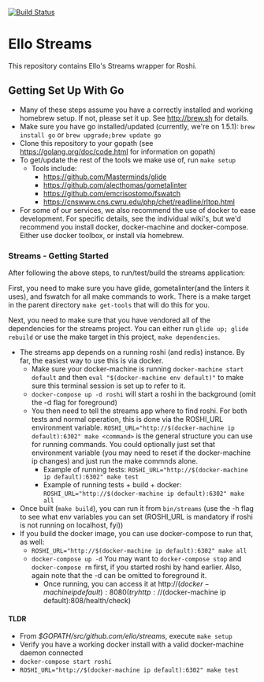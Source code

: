 [![Build Status](https://travis-ci.org/ello/streams.svg)](https://travis-ci.org/ello/streams)

# Ello Streams
This repository contains Ello's Streams wrapper for Roshi.

## Getting Set Up With Go

* Many of these steps assume you have a correctly installed and working homebrew setup. If not, please set it up.  See http://brew.sh for details.
* Make sure you have go installed/updated (currently, we're on 1.5.1):  `brew install go` or `brew upgrade;brew update go`
* Clone this repository to your gopath (see https://golang.org/doc/code.html for information on gopath)
* To get/update the rest of the tools we make use of, run `make setup`
   * Tools include:  
      * https://github.com/Masterminds/glide
      * https://github.com/alecthomas/gometalinter
      * https://github.com/emcrisostomo/fswatch
      * https://cnswww.cns.cwru.edu/php/chet/readline/rltop.html
* For some of our services, we also recommend the use of docker to ease development.  For specific details, see the individual wiki's, but we'd recommend you install docker, docker-machine and docker-compose.  Either use docker toolbox, or install via homebrew.  

### Streams - Getting Started
After following the above steps, to run/test/build the streams application:

First, you need to make sure you have glide, gometalinter(and the linters it uses), and fswatch for all make commands to work.  There is a make target in the parent directory `make get-tools` that will do this for you.

Next, you need to make sure that you have vendored all of the dependencies for the streams project.  You can either run `glide up; glide rebuild` or use the make target in this project, `make dependencies`.  

* The streams app depends on a running roshi (and redis) instance.  By far, the easiest way to use this is via docker.  
  * Make sure your docker-machine is running `docker-machine start default` and then `eval "$(docker-machine env default)"` to make sure this terminal session is set up to refer to it.
  * `docker-compose up -d roshi` will start a roshi in the background (omit the -d flag for foreground)
  * You then need to tell the streams app where to find roshi.  For both tests and normal operation, this is done via the ROSHI_URL environment variable. `ROSHI_URL="http://$(docker-machine ip default):6302" make <command>` is the general structure you can use for running commands.  You could optionally just set that environment variable (you may need to reset if the docker-machine ip changes) and just run the make commnds alone.  
    * Example of running tests:  `ROSHI_URL="http://$(docker-machine ip default):6302" make test`
    * Example of running tests + build + docker: `ROSHI_URL="http://$(docker-machine ip default):6302" make all`
* Once built (`make build`), you can run it from `bin/streams` (use the -h flag to see what env variables you can set (ROSHI_URL is mandatory if roshi is not running on localhost, fyi))
* If you build the docker image, you can use docker-compose to run that, as well:
  * `ROSHI_URL="http://$(docker-machine ip default):6302" make all`
  * `docker-compose up -d` You may want to `docker-compose stop` and `docker-compose rm` first, if you started roshi by hand earlier.  Also, again note that the -d can be omitted to foreground it.
    * Once running, you can access it at http://$(docker-machine ip default):8080 (try http://$(docker-machine ip default):808/health/check)

#### TLDR

* From _$GOPATH/src/github.com/ello/streams_, execute `make setup`
* Verify you have a working docker install with a valid docker-machine daemon connected
* `docker-compose start roshi`
* `ROSHI_URL="http://$(docker-machine ip default):6302" make test`
